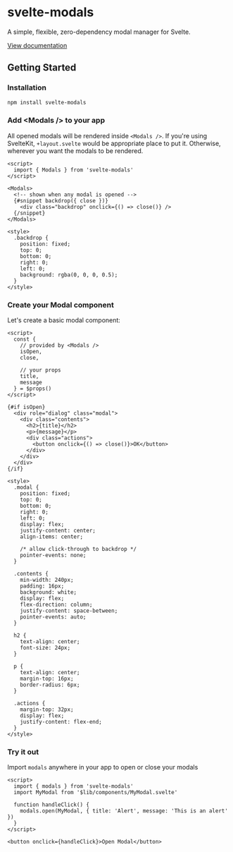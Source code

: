 # svelte-modals

A simple, flexible, zero-dependency modal manager for Svelte.

[View documentation](https://svelte-modals.mattjennin.gs)

## Getting Started

### Installation

```bash
npm install svelte-modals
```

### Add \<Modals /> to your app

All opened modals will be rendered inside `<Modals />`. If you're using SvelteKit, `+layout.svelte` would be appropriate
place to put it. Otherwise, wherever you want the modals to be rendered.

```svelte
<script>
  import { Modals } from 'svelte-modals'
</script>

<Modals>
  <!-- shown when any modal is opened -->
  {#snippet backdrop({ close })}
    <div class="backdrop" onclick={() => close()} />
  {/snippet}
</Modals>

<style>
  .backdrop {
    position: fixed;
    top: 0;
    bottom: 0;
    right: 0;
    left: 0;
    background: rgba(0, 0, 0, 0.5);
  }
</style>
```

### Create your Modal component

Let's create a basic modal component:

```svelte
<script>
  const {
    // provided by <Modals />
    isOpen,
    close,

    // your props
    title,
    message
  } = $props()
</script>

{#if isOpen}
  <div role="dialog" class="modal">
    <div class="contents">
      <h2>{title}</h2>
      <p>{message}</p>
      <div class="actions">
        <button onclick={() => close()}>OK</button>
      </div>
    </div>
  </div>
{/if}

<style>
  .modal {
    position: fixed;
    top: 0;
    bottom: 0;
    right: 0;
    left: 0;
    display: flex;
    justify-content: center;
    align-items: center;

    /* allow click-through to backdrop */
    pointer-events: none;
  }

  .contents {
    min-width: 240px;
    padding: 16px;
    background: white;
    display: flex;
    flex-direction: column;
    justify-content: space-between;
    pointer-events: auto;
  }

  h2 {
    text-align: center;
    font-size: 24px;
  }

  p {
    text-align: center;
    margin-top: 16px;
    border-radius: 6px;
  }

  .actions {
    margin-top: 32px;
    display: flex;
    justify-content: flex-end;
  }
</style>
```

### Try it out

Import `modals` anywhere in your app to open or close your modals

```svelte
<script>
  import { modals } from 'svelte-modals'
  import MyModal from '$lib/components/MyModal.svelte'

  function handleClick() {
    modals.open(MyModal, { title: 'Alert', message: 'This is an alert' })
  }
</script>

<button onclick={handleClick}>Open Modal</button>
```
